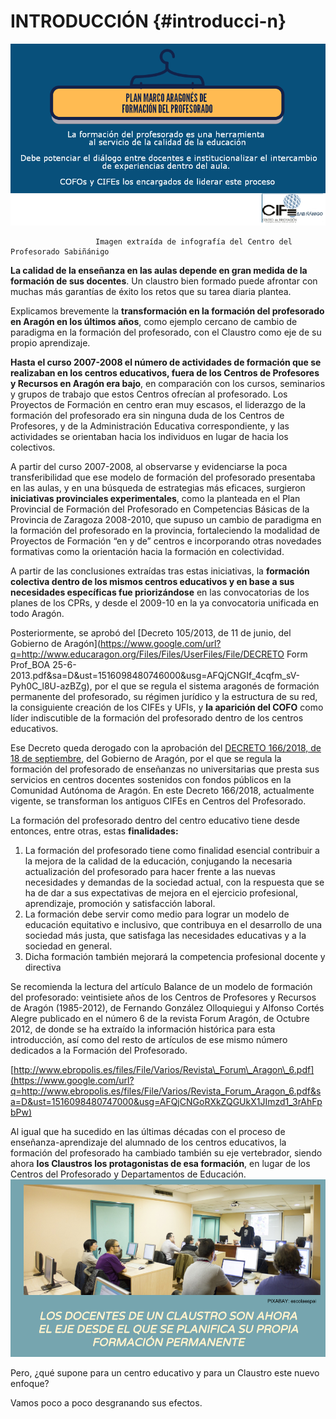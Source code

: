 # INTRODUCCIÓN {#introducci-n}

![](images/image1.png)

```
                   Imagen extraída de infografía del Centro del Profesorado Sabiñánigo
```

**La calidad de la enseñanza en las aulas depende en gran medida de la formación de sus docentes**. Un claustro bien formado puede afrontar con muchas más garantías de éxito los retos que su tarea diaria plantea.

Explicamos brevemente la **transformación en la formación del profesorado en Aragón en los últimos años**, como ejemplo cercano de cambio de paradigma en la formación del profesorado, con el Claustro como eje de su propio aprendizaje.

**Hasta el curso 2007-2008 el número de actividades de formación que se realizaban en los centros educativos, fuera de los Centros de Profesores y Recursos en Aragón era bajo**, en comparación con los cursos, seminarios y grupos de trabajo que estos Centros ofrecían al profesorado. Los Proyectos de Formación en centro eran muy escasos, el liderazgo de la formación del profesorado era sin ninguna duda de los Centros de Profesores, y de la Administración Educativa correspondiente, y las actividades se orientaban hacia los individuos en lugar de hacia los colectivos.

A partir del curso 2007-2008, al observarse y evidenciarse la poca transferibilidad que ese modelo de formación del profesorado presentaba en las aulas, y en una búsqueda de estrategias más eficaces, surgieron **iniciativas provinciales experimentales**, como la planteada en el Plan Provincial de Formación del Profesorado en Competencias Básicas de la Provincia de Zaragoza 2008-2010, que supuso un cambio de paradigma en la formación del profesorado en la provincia, fortaleciendo la modalidad de Proyectos de Formación “en y de” centros e incorporando otras novedades formativas como la orientación hacia la formación en colectividad.

A partir de las conclusiones extraídas tras estas iniciativas, la **formación colectiva dentro de los mismos centros educativos y en base a sus necesidades específicas fue priorizándose** en las convocatorias de los planes de los CPRs, y desde el 2009-10 en la ya convocatoria unificada en todo Aragón.

Posteriormente, se aprobó del [Decreto 105/2013, de 11 de junio, del Gobierno de Aragón](https://www.google.com/url?q=http://www.educaragon.org/Files/Files/UserFiles/File/DECRETO Form Prof_BOA 25-6-2013.pdf&sa=D&ust=1516098480746000&usg=AFQjCNGIf_4cqfm_sV-Pyh0C_l8U-azBZg), por el que se regula el sistema aragonés de formación permanente del profesorado, su régimen jurídico y la estructura de su red, la consiguiente creación de los CIFEs y UFIs, y **la aparición del COFO** como líder indiscutible de la formación del profesorado dentro de los centros educativos.

Ese Decreto queda derogado con la aprobación del [DECRETO 166/2018, de 18 de septiembre](https://bit.ly/2SgTskC), del Gobierno de Aragón, por el que se regula la formación del profesorado de enseñanzas no universitarias que presta sus servicios en centros docentes sostenidos con fondos públicos en la Comunidad Autónoma de Aragón. En este Decreto 166/2018, actualmente vigente, se transforman los antiguos CIFEs en Centros del Profesorado.

La formación del profesorado dentro del centro educativo tiene desde entonces, entre otras, estas **finalidades:**

1. La formación del profesorado tiene como finalidad esencial contribuir a la mejora de la calidad de la educación, conjugando la necesaria actualización del profesorado para hacer frente a las nuevas necesidades y demandas de la sociedad actual, con la respuesta que se ha de dar a sus expectativas de mejora en el ejercicio profesional, aprendizaje, promoción y satisfacción laboral.
2. La formación debe servir como medio para lograr un modelo de educación equitativo e
   inclusivo, que contribuya en el desarrollo de una sociedad más justa, que satisfaga las necesidades educativas y a la sociedad en general.
3. Dicha formación también mejorará la competencia profesional docente y directiva

Se recomienda la lectura del artículo Balance de un modelo de formación del profesorado: veintisiete años de los Centros de Profesores y Recursos de Aragón \(1985-2012\), de Fernando González Olloquiegui y Alfonso Cortés Alegre publicado en el número 6 de la revista Forum Aragón, de Octubre 2012, de donde se ha extraído la información histórica para esta introducción, así como del resto de artículos de ese mismo número dedicados a la Formación del Profesorado.

[http://www.ebropolis.es/files/File/Varios/Revista\_Forum\_Aragon\_6.pdf](https://www.google.com/url?q=http://www.ebropolis.es/files/File/Varios/Revista_Forum_Aragon_6.pdf&sa=D&ust=1516098480747000&usg=AFQjCNGoRXkZQGUkX1JImzd1_3rAhFpbPw)

Al igual que ha sucedido en las últimas décadas con el proceso de enseñanza-aprendizaje del alumnado de los centros educativos, la formación del profesorado ha cambiado también su eje vertebrador, siendo ahora **los Claustros los protagonistas de esa formación**, en lugar de los Centros del Profesorado y Departamentos de Educación.![](images/image3.png)

Pero, ¿qué supone para un centro educativo y para un Claustro este nuevo enfoque?

Vamos poco a poco desgranando sus efectos.


